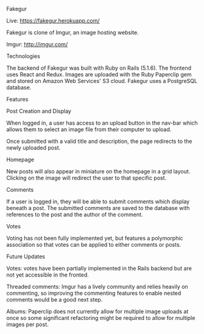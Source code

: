 Fakegur

Live: https://fakegur.herokuapp.com/

Fakegur is clone of Imgur, an image hosting website.

Imgur: http://imgur.com/

Technologies

The backend of Fakegur was built with Ruby on Rails (5.1.6). The frontend uses React and Redux. Images are uploaded with the Ruby Paperclip gem and stored on Amazon Web Services' S3 cloud. Fakegur uses a PostgreSQL database.

Features

Post Creation and Display

When logged in, a user has access to an upload button in the nav-bar which allows them to select an image file from their computer to upload.

Once submitted with a valid title and description, the page redirects to the newly uploaded post.

Homepage

New posts will also appear in miniature on the homepage in a grid layout. Clicking on the image will redirect the user to that specific post.

Comments

If a user is logged in, they will be able to submit comments which display beneath a post. The submitted comments are saved to the database with references to the post and the author of the comment.

Votes

Voting has not been fully implemented yet, but features a polymorphic association so that votes can be applied to either comments or posts.

Future Updates

Votes: votes have been partially implemented in the Rails backend but are not yet accessible in the fronted.

Threaded comments: Imgur has a lively community and relies heavily on commenting, so improving the commenting features to enable nested comments would be a good next step.

Albums: Paperclip does not currently allow for multiple image uploads at once so some significant refactoring might be required to allow for multiple images per post.
